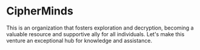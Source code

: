 # CipherMinds
This is an organization that fosters exploration and decryption, becoming a valuable resource and supportive ally for all individuals. Let's make this venture an exceptional hub for knowledge and assistance.
